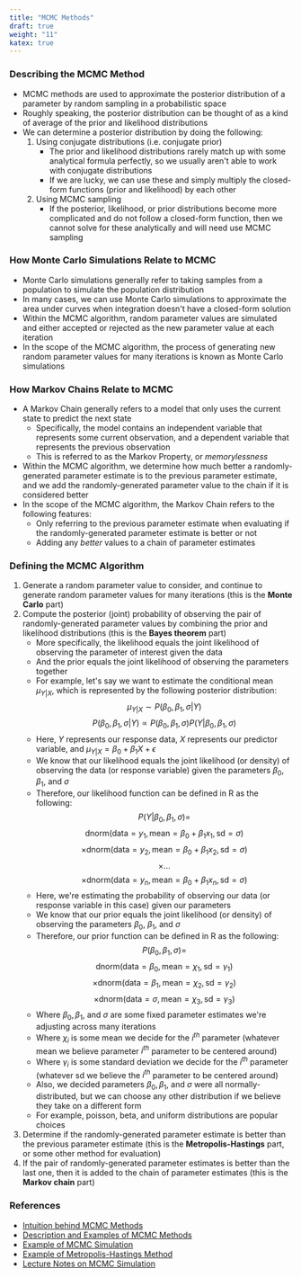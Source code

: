 ```yaml
---
title: "MCMC Methods"
draft: true
weight: "11"
katex: true
---
```


### Describing the MCMC Method
- MCMC methods are used to approximate the posterior distribution of a parameter by random sampling in a probabilistic space
- Roughly speaking, the posterior distribution can be thought of as a kind of average of the prior and likelihood distributions
- We can determine a posterior distribution by doing the following:
	1. Using conjugate distributions (i.e. conjugate prior)
		- The prior and likelihood distributions rarely match up with some analytical formula perfectly, so we usually aren't able to work with conjugate distributions
		- If we are lucky, we can use these and simply multiply the closed-form functions (prior and likelihood) by each other
	2. Using MCMC sampling
		- If the posterior, likelihood, or prior distributions become more complicated and do not follow a closed-form function, then we cannot solve for these analytically and will need use MCMC sampling

### How Monte Carlo Simulations Relate to MCMC
- Monte Carlo simulations generally refer to taking samples from a population to simulate the population distribution
- In many cases, we can use Monte Carlo simulations to approximate the area under curves when integration doesn't have a closed-form solution
- Within the MCMC algorithm, random parameter values are simulated and either accepted or rejected as the new parameter value at each iteration
- In the scope of the MCMC algorithm, the process of generating new random parameter values for many iterations is known as Monte Carlo simulations

### How Markov Chains Relate to MCMC
- A Markov Chain generally refers to a model that only uses the current state to predict the next state
	- Specifically, the model contains an independent variable that represents some current observation, and a dependent variable that represents the previous observation
	- This is referred to as the Markov Property, or *memorylessness*
- Within the MCMC algorithm, we determine how much better a randomly-generated parameter estimate is to the previous parameter estimate, and we add the randomly-generated parameter value to the chain if it is considered better
- In the scope of the MCMC algorithm, the Markov Chain refers to the following features:
	- Only referring to the previous parameter estimate when evaluating if the randomly-generated parameter estimate is better or not
	- Adding any *better* values to a chain of parameter estimates

### Defining the MCMC Algorithm
1. Generate a random parameter value to consider, and continue to generate random parameter values for many iterations (this is the **Monte Carlo** part)
2. Compute the posterior (joint) probability of observing the pair of randomly-generated parameter values by combining the prior and likelihood distributions (this is the **Bayes theorem** part)
	- More specifically, the likelihood equals the joint likelihood of observing the parameter of interest given the data
	- And the prior equals the joint likelihood of observing the parameters together
	- For example, let's say we want to estimate the conditional mean $\mu_{Y|X}$, which is represented by the following posterior distribution:
	$$ \mu_{Y|X} \sim P(\beta_{0},\beta_{1},\sigma|Y) $$
	$$ P(\beta_{0},\beta_{1},\sigma|Y) \propto P(\beta_{0},\beta_{1},\sigma)P(Y|\beta_{0},\beta_{1},\sigma) $$
	- Here, $Y$ represents our response data, $X$ represents our predictor variable, and $\mu_{Y|X} = \beta_{0} + \beta_{1}X + \epsilon$
	- We know that our likelihood equals the joint likelihood (or density) of observing the data (or response variable) given the parameters $\beta_{0}$, $\beta_{1}$, and $\sigma$
	- Therefore, our likelihood function can be defined in R as the following:
	$$ P(Y|\beta_{0},\beta_{1},\sigma) = $$
	$$ \text{dnorm}(\text{data}=y_{1},\text{mean}=\beta_{0}+\beta_{1}x_{1},\text{sd}=\sigma) $$
	$$ \times \text{dnorm}(\text{data}=y_{2},\text{mean}=\beta_{0}+\beta_{1}x_{2},\text{sd}=\sigma) $$
	$$ \times ... $$
	$$ \times \text{dnorm}(\text{data}=y_{n},\text{mean}=\beta_{0}+\beta_{1}x_{n},\text{sd}=\sigma) $$
	- Here, we're estimating the probability of observing our data (or response variable in this case) given our parameters
	- We know that our prior equals the joint likelihood (or density) of observing the parameters $\beta_{0}$, $\beta_{1}$, and $\sigma$
	- Therefore, our prior function can be defined in R as the following:
	$$ P(\beta_{0},\beta_{1},\sigma) = $$
	$$ \text{dnorm}(\text{data}=\beta_{0},\text{mean}=\chi_{1}, \text{sd}=\gamma_{1}) $$
	$$ \times \text{dnorm}(\text{data}=\beta_{1},\text{mean}=\chi_{2}, \text{sd}=\gamma_{2}) $$
	$$ \times \text{dnorm}(\text{data}=\sigma,\text{mean}=\chi_{3}, \text{sd}=\gamma_{3}) $$
	- Where $\beta_{0}, \beta_{1}$, and $\sigma$ are some fixed parameter estimates we're adjusting across many iterations
	- Where $\chi_{i}$ is some mean we decide for the $i^{th}$ parameter (whatever mean we believe parameter $i^{th}$ parameter to be centered around)
	- Where $\gamma_{i}$ is some standard deviation we decide for the $i^{th}$ parameter (whatever sd we believe the $i^{th}$ parameter to be centered around)
	- Also, we decided parameters $\beta_{0},\beta_{1},$ and $\sigma$ were all normally-distributed, but we can choose any other distribution if we believe they take on a different form
	- For example, poisson, beta, and uniform distributions are popular choices
3. Determine if the randomly-generated parameter estimate is better than the previous parameter estimate (this is the **Metropolis-Hastings** part, or some other method for evaluation)
4. If the pair of randomly-generated parameter estimates is better than the last one, then it is added to the chain of parameter estimates (this is the **Markov chain** part)

### References
- [Intuition behind MCMC Methods](https://towardsdatascience.com/a-zero-math-introduction-to-markov-chain-monte-carlo-methods-dcba889e0c50)
- [Description and Examples of MCMC Methods](https://towardsdatascience.com/markov-chain-monte-carlo-291d8a5975ae)
- [Example of MCMC Simulation](https://nicercode.github.io/guides/mcmc/)
- [Example of Metropolis-Hastings Method](https://theoreticalecology.wordpress.com/2010/09/17/metropolis-hastings-mcmc-in-r/)
- [Lecture Notes on MCMC Simulation](https://www.stat.cmu.edu/~cshalizi/statcomp/13/lectures/16/lecture-16.pdf)
